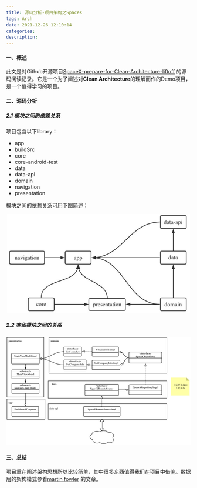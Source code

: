 ```yaml
---
title: 源码分析-项目架构之SpaceX
tags: Arch
date: 2021-12-26 12:10:14
categories:
description:
---
```



#### 一、概述

此文是对Github开源项目[SpaceX-prepare-for-Clean-Architecture-liftoff](https://github.com/ferPrieto/SpaceX-prepare-for-Clean-Architecture-liftoff) 的源码阅读记录。它是一个为了阐述对**Clean Architecture**的理解而作的Demo项目，是一个值得学习的项目。


#### 二、源码分析

##### 2.1 模块之间的依赖关系

项目包含以下library：
+ app
+ buildSrc
+ core
+ core-android-test
+ data
+ data-api
+ domain
+ navigation
+ presentation

模块之间的依赖关系可用下图简述：

<center>
    <img src="../images/android-source-spacex.jpeg" width="500"/>
</center>

##### 2.2 类和模块之间的关系

<center>
    <img src="../images/android-source-spacex-overview.jpeg" width="600"/>
</center>


#### 三、总结

项目重在阐述架构思想所以比较简单，其中很多东西值得我们在项目中借鉴。数据层的架构模式参看[martin fowler](https://martinfowler.com/bliki/PresentationDomainDataLayering.html) 的文章。